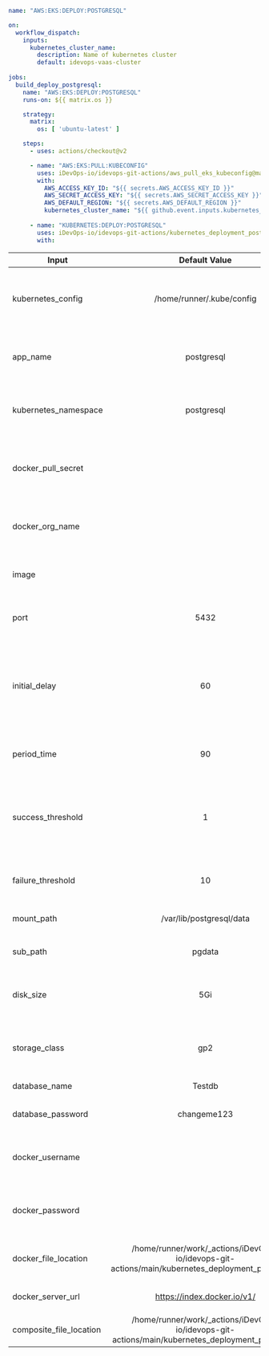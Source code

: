 ```yaml
name: "AWS:EKS:DEPLOY:POSTGRESQL"

on:
  workflow_dispatch:
    inputs:
      kubernetes_cluster_name:
        description: Name of kubernetes cluster
        default: idevops-vaas-cluster
            
jobs:
  build_deploy_postgresql:
    name: "AWS:EKS:DEPLOY:POSTGRESQL"
    runs-on: ${{ matrix.os }}

    strategy:
      matrix:
        os: [ 'ubuntu-latest' ]

    steps:
      - uses: actions/checkout@v2

      - name: "AWS:EKS:PULL:KUBECONFIG"
        uses: iDevOps-io/idevops-git-actions/aws_pull_eks_kubeconfig@main
        with:
          AWS_ACCESS_KEY_ID: "${{ secrets.AWS_ACCESS_KEY_ID }}"
          AWS_SECRET_ACCESS_KEY: "${{ secrets.AWS_SECRET_ACCESS_KEY }}"
          AWS_DEFAULT_REGION: "${{ secrets.AWS_DEFAULT_REGION }}"
          kubernetes_cluster_name: "${{ github.event.inputs.kubernetes_cluster_name }}"
          
      - name: "KUBERNETES:DEPLOY:POSTGRESQL"
        uses: iDevOps-io/idevops-git-actions/kubernetes_deployment_postgresql@main
        with:
```
|Input   | Default Value  | Description  |
| --- | :--: | --- |
|kubernetes_config   | /home/runner/.kube/config  |Location of the kubeconfig you want to use to deploy to kubernetes.   |
|app_name   | postgresql  |What you want to name your postgresql deployment.   |
|kubernetes_namespace   | postgresql  |The namespace in kubernetes you want to deploy to.   |
|docker_pull_secret   |   |The name of the docker pull secret you with to use to pull your image.   |
| docker_org_name  |   |  The org you will be pushing to and pulling from. |
| image  |   |The image tag you wish to tag the docker image as.   |
|port   | 5432  |The port the container and service will be running on.   |
|initial_delay   | 60|Number of seconds after the container has started before liveness or readiness probes are initiated.  |
|period_time   | 90  |How often (in seconds) to perform the probe.   |
|success_threshold   | 1  |Minimum consecutive successes for the probe to be considered successful after having failed.   |
|failure_threshold   | 10  | Number of probes if the preceding probe fails.   |
|mount_path   | /var/lib/postgresql/data  |The persistent volume mount path.   |
|sub_path   | pgdata  |The persistent volume sub mount.   |
|disk_size   | 5Gi  |The size of the persistent volume you wish to provision.   |
|storage_class   | gp2  |The default storage class for the postgresql deployment.   |
|database_name   | Testdb  |The name of the database.   |
|database_password   | changeme123  |The root password for the database.   |
|docker_username   |   |The docker username to use for dockerhub authentication.   |
|docker_password   |   |The docker password to use for dockerhub authentication.   |
|docker_file_location   | /home/runner/work/_actions/iDevOps-io/idevops-git-actions/main/kubernetes_deployment_postgresql/  |The docker org you will be pushing your image to.   |
|docker_server_url   |https://index.docker.io/v1/   |The url to push docker images to.   |
|composite_file_location   |/home/runner/work/_actions/iDevOps-io/idevops-git-actions/main/kubernetes_deployment_postgresql   |The location where files live.   |